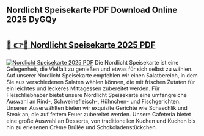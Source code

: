 ## Nordlicht Speisekarte PDF Download Online 2025 DyGQy

# <h2><a href="http://gc6y9i.nevu.top/?p=Nordlicht+Speisekarte">🔗 👉🔴 Nordlicht Speisekarte 2025 PDF</a></h2>

[![Nordlicht Speisekarte 2025 PDF](https://i.imgur.com/dBaPXMq.png)](http://gc6y9i.nevu.top/?p=Nordlicht+Speisekarte)
Die Nordlicht Speisekarte ist eine Gelegenheit, die Vielfalt zu genießen und etwas für sich selbst zu wählen. Auf unserer Nordlicht Speisekarte empfehlen wir einen Salatbereich, in dem Sie aus verschiedenen Salaten wählen können, die mit frischen Zutaten für ein leichtes und leckeres Mittagessen zubereitet werden. Für Fleischliebhaber bietet unsere Nordlicht Speisekarte eine umfangreiche Auswahl an Rind-, Schweinefleisch-, Hühnchen- und Fischgerichten. Unseren Auserwählten bieten wir exquisite Gerichte wie Schaschlik und Steak an, die auf fettem Feuer zubereitet werden. Unsere Cafeteria bietet eine große Auswahl an Desserts, von traditionellen Kuchen und Kuchen bis hin zu erlesenen Crème Brûlée und Schokoladenstückchen.
